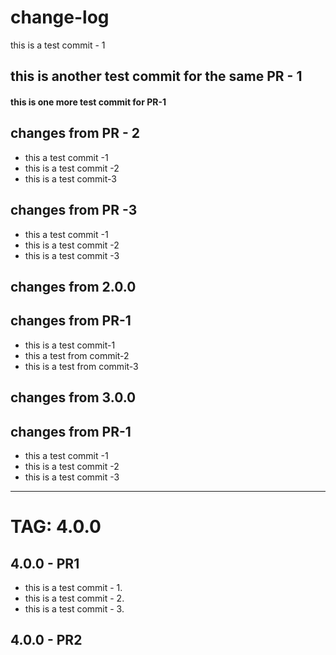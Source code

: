 # change-log 
this is a test commit - 1
## this is another test commit for the same PR - 1
#### this is one more test commit for PR-1


## changes from PR - 2
- this a test commit -1
- this is a test commit -2
- this is a test commit-3

## changes from PR -3 
- this a test commit -1
- this is a test commit -2
- this is a test commit -3

## changes from 2.0.0
## changes from PR-1
- this is a test commit-1
- this a test from commit-2
- this is a test from commit-3

  
## changes from 3.0.0

## changes from PR-1
- this a test commit -1
- this is a test commit -2
- this is a test commit -3
---------------------------------------------------------------------------------------------------------------------------------------------------------------------------------------------------------------
# TAG: 4.0.0
## 4.0.0 - PR1
- this is a test commit - 1.
-  this is a test commit - 2.
-  this is a test commit - 3.

## 4.0.0 - PR2
